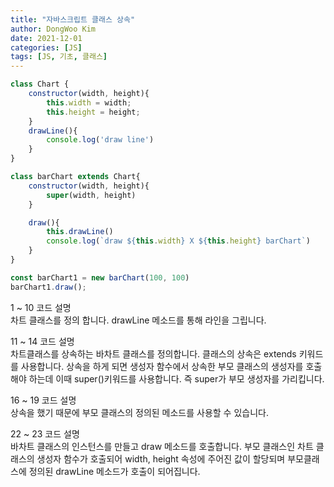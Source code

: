 ```yaml
---
title: "자바스크립트 클래스 상속"
author: DongWoo Kim
date: 2021-12-01
categories: [JS]
tags: [JS, 기초, 클래스]
---
```


```js
class Chart {
    constructor(width, height){
        this.width = width;
        this.height = height;
    }
    drawLine(){
        console.log('draw line')
    }
}

class barChart extends Chart{
    constructor(width, height){
        super(width, height)
    }

    draw(){
        this.drawLine()
        console.log(`draw ${this.width} X ${this.height} barChart`)
    }
}

const barChart1 = new barChart(100, 100)
barChart1.draw();
```

1 ~ 10 코드 설명<br>
차트 클래스를 정의 합니다. drawLine 메소드를 통해 라인을 그립니다.

11 ~ 14 코드 설명<br>
차트클래스를 상속하는 바차트 클래스를 정의합니다. 클래스의 상속은 extends 키워드를 사용합니다. 상속을 하게 되면 생성자 함수에서 상속한 부모 클래스의 생성자를 호출해야 하는데 이때 super()키워드를 사용합니다.
즉 super가 부모 생성자를 가리킵니다.
<br>

16 ~ 19 코드 설명<br>
상속을 했기 때문에 부모 클래스의 정의된 메소드를 사용할 수 있습니다.

22 ~ 23 코드 설명<br>
바차트 클래스의 인스턴스를 만들고 draw 메소드를 호출합니다. 부모 클래스인 차트 클래스의 생성자 함수가 호출되어 width, height 속성에 
주어진 값이 할당되며 부모클래스에 정의된 drawLine 메소드가 호출이 되어집니다.

